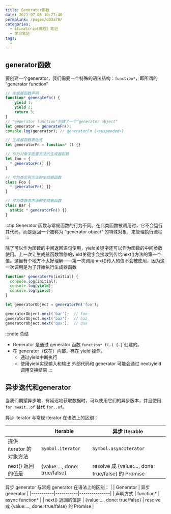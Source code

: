 ```yaml
---
title: Generator函数
date: 2021-07-05 10:27:40
permalink: /pages/d03a78/
categories:
  - 《JavaScript教程》笔记
  - 学习笔记
tags:
  - 
---
```


## generator函数

要创建一个generator，我们需要一个特殊的语法结构：`function*`，即所谓的 “generator function”
```js
// 生成器函数声明
function* generateFn() {
    yield 1;
    yield 2;
    return 3;
}
// "generator function"创建了一个“generator object"
let generator = generateFn();
console.log(generator); // generatorFn {<suspended>}

// 生成器函数表达式
let generatorFn = function* () {}

// 作为对象字面量方法的生成器函数
let foo = {
  * generatorFn() {}
}

// 作为类实例方法的生成器函数
class Foo {
  * generatorFn() {}
}

// 作为类静态方法的生成器函数
class Bar {
  static * generatorFn() {}
}
```
:::tip
Generator 函数与常规函数的行为不同。在此类函数被调用时，它不会运行其代码。而是返回一个被称为 “generator object” 的特殊对象，来管理执行流程
:::

除了可以作为函数的中间返回语句使用，yield关键字还可以作为函数的中间参数使用。上一次让生成器函数暂停的yield关键字会接收到传给next()方法的第一个值。这里有个地方不太好理解——第一次调用next()传入的值不会被使用，因为这一次调用是为了开始执行生成器函数

```js
function* generatorFn(initial) {
  console.log(initial);
  console.log(yield);
  console.log(yield);
}

let generatorObject = generatorFn('foo');

generatorObject.next('bar');  // foo
generatorObject.next('baz');  // baz
generatorObject.next('qux');  // qux
```

:::note 总结
+ Generator 是通过 generator 函数 `function* f(…) {…}` 创建的。
+ 在 generator（仅在）内部，存在 yield 操作。
    - 通过yield中断执行
    - 使用yield实现输入和输出
外部代码和 generator 可能会通过 next/yield 调用交换结果
:::

## 异步迭代和generator

当我们期望异步地，有延迟地获取数据时，可以使用它们的异步版本，并且使用 `for await..of` 替代 `for..of`。

异步 iterator 与常规 iterator 在语法上的区别：

|                       | Iterable          | 异步 Iterable          |
|--                    |--                  |--                     |
| 提供 iterator 的对象方法|	`Symbol.iterator`	| `Symbol.asyncIterator`|
| next() 返回的值是	     |{value:…, done: true/false}	|resolve 成 {value:…, done: true/false} 的 Promise|

异步 generator 与常规 generator 在语法上的区别：
|         	| Generator	| 异步 generator |
|-----------|-----------|---------------|
| 声明方式	  | function*	 | async function* |
| next() 返回的值是 |	{value:…, done: true/false}	 | resolve 成 {value:…, done: true/false} 的 Promise |